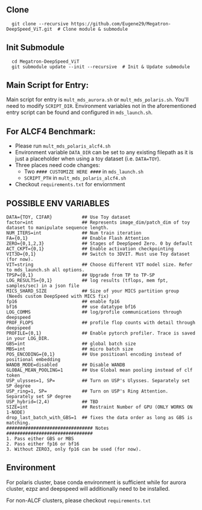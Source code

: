 ## Clone 
```
  git clone --recursive https://github.com/Eugene29/Megatron-DeepSpeed_ViT.git  # Clone module & submodule
```
## Init Submodule
```
  cd Megatron-DeepSpeed_ViT
  git submodule update --init --recursive  # Init & Update submodule
```

## Main Script for Entry:
Main script for entry is `mult_mds_aurora.sh` or `mult_mds_polaris.sh`. You'll need to modify `SCRIPT_DIR`. Environment variables not in the aforementioned entry script can be found and configured in `mds_launch.sh`. 

## For ALCF4 Benchmark:
- Please run `mult_mds_polaris_alcf4.sh`
- Environment variable `DATA_DIR` can be set to any existing filepath as it is just a placeholder when using a toy dataset (i.e. `DATA=TOY`).
- Three places need code changes:
  - Two `#### CUSTOMIZE HERE ####` in `mds_launch.sh`
  - `SCRIPT_PTH` in `mult_mds_polaris_alcf4.sh`
- Checkout `requirements.txt` for enviornment

## POSSIBLE ENV VARIABLES
```
DATA={TOY, CIFAR}           ## Use Toy dataset
factor=int                  ## Represents image_dim/patch_dim of toy dataset to manipulate sequence length.
NUM_ITERS=int               ## Num train iteration
FA={0,1}                    ## Enable Flash Attention
ZERO={0,1,2,3}              ## Stages of DeepSpeed Zero. 0 by default
ACT_CKPT={0,1}              ## Enable activation checkpointing
VIT3D={0,1}                 ## Switch to 3DVIT. Must use Toy dataset (for now).
VIT=string                  ## Choose different VIT model size. Refer to mds_launch.sh all options.
TPSP={0,1}                  ## Upgrade from TP to TP-SP
LOG_RESULTS={0,1}           ## log results (tflops, mem fpt, samples/sec) in a json file
MICS_SHARD_SIZE             ## Size of your MICS partition group (Needs custom DeepSpeed with MICS fix)
fp16                        ## enable fp16
bf16                        ## use datatype bf16
LOG_COMMS                   ## log/profile communications through deepspeed
PROF_FLOPS                  ## profile flop counts with detail through deepspeed
PROFILE={0,1}               ## Enable pytorch profiler. Trace is saved in your LOG_DIR.
GBS=int                     ## global batch size
MBS=int                     ## micro batch size
POS_ENCODING={0,1}          ## Use positioanl encoding instead of positional embedding
WANDB_MODE=disabled         ## Disable WANDB
GLOBAL_MEAN_POOLING=1       ## Use Global mean pooling instead of clf token
USP_ulysses=1, SP=          ## Turn on USP's Ulysses. Separately set SP degree
USP_ring=1, SP=             ## Turn on USP's Ring Attention. Separately set SP degree
USP_hybrid=(2,4)            ## TBD
SIZE=int                    ## Restraint Number of GPU (ONLY WORKS ON 1-NODE)
drop_last_batch_with_GBS=1  ## fixes the data order as long as GBS is matching.
################################ Notes ################################
1. Pass either GBS or MBS
2. Pass either fp16 or bf16
3. Without ZERO3, only fp16 can be used (for now).
```

## Environment
For polaris cluster, base conda environment is sufficient while for aurora cluster, ezpz and deepspeed will additionally need to be installed. 

For non-ALCF clusters, please checkout `requirements.txt`
